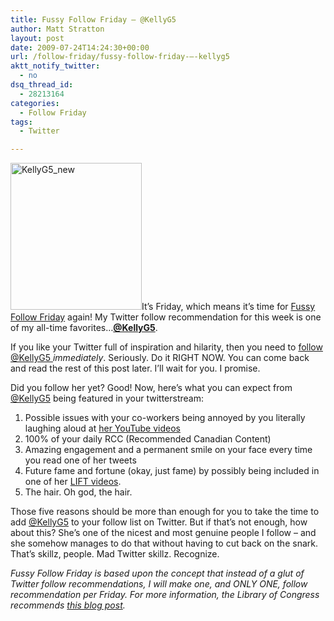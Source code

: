 ```yaml
---
title: Fussy Follow Friday – @KellyG5
author: Matt Stratton
layout: post
date: 2009-07-24T14:24:30+00:00
url: /follow-friday/fussy-follow-friday-–-kellyg5
aktt_notify_twitter:
  - no
dsq_thread_id:
  - 28213164
categories:
  - Follow Friday
tags:
  - Twitter

---
```

[<img class="alignright size-full wp-image-5472" title="KellyG5_new" src="/wp-content/uploads/2009/07/KellyG5_new.jpg" alt="KellyG5_new" width="210" height="235" srcset="/wp-content/uploads/2009/07/KellyG5_new.jpg 500w, /wp-content/uploads/2009/07/KellyG5_new-267x300.jpg 267w" sizes="(max-width: 210px) 100vw, 210px" />][1]It&#8217;s Friday, which means it&#8217;s time for <a href="/2009/07/17/2009/07/10/2009/06/10/fussy-follow-friday/" target="_self">Fussy Follow Friday</a> again! My Twitter follow recommendation for this week is one of my all-time favorites&#8230;<a href="http://twitter.com/kellyg5" target="_blank"><strong>@KellyG5</strong></a>.

If you like your Twitter full of inspiration and hilarity, then you need to <a href="http://twitter.com/kellyg5" target="_blank">follow @KellyG5 </a>_immediately_. Seriously. Do it RIGHT NOW. You can come back and read the rest of this post later. I&#8217;ll wait for you. I promise.

Did you follow her yet? Good! Now, here&#8217;s what you can expect from <a href="http://twitter.com/kellyg5" target="_blank">@KellyG5</a> being featured in your twitterstream:

  1. Possible issues with your co-workers being annoyed by you literally laughing aloud at <a href="http://www.youtube.com/user/kellyg5" target="_blank">her YouTube videos</a>
  2. 100% of your daily RCC (Recommended Canadian Content)
  3. Amazing engagement and a permanent smile on your face every time you read one of her tweets
  4. Future fame and fortune (okay, just fame) by possibly being included in one of her <a href="http://www.youtube.com/watch?v=CPBPXGs1g1g" target="_blank">LIFT videos</a>.
  5. The hair. Oh god, the hair.

Those five reasons should be more than enough for you to take the time to add <a href="http://twitter.com/kellyg5" target="_blank">@KellyG5</a> to your follow list on Twitter. But if that&#8217;s not enough, how about this? She&#8217;s one of the nicest and most genuine people I follow &#8211; and she somehow manages to do that without having to cut back on the snark. That&#8217;s skillz, people. Mad Twitter skillz. Recognize.

_Fussy Follow Friday is based upon the concept that instead of a glut of Twitter follow recommendations, I will make one, and ONLY ONE, follow recommendation per Friday. For more information, the Library of Congress recommends <a href="../2009/07/17/2009/07/10/2009/06/10/fussy-follow-friday/" target="_self">this blog post</a>._

 [1]: http://twitter.com/kellyg5